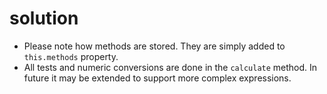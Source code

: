 # solution

* Please note how methods are stored. They are simply added to `this.methods` property.
* All tests and numeric conversions are done in the `calculate` method. In future it may be extended to support more complex expressions.

